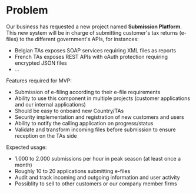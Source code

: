 # Problem

Our business has requested a new project named **Submission Platform**. This new system will be in charge of submitting customer's tax returns (e-files) to the different government's APIs, for instances: 

- Belgian TAs exposes SOAP services requiring XML files as reports
- French TAs exposes REST APIs with oAuth protection requiring encrypted JSON files
- ...

Features required for MVP:

- Submission of e-filing according to their e-file requirements
- Ability to use this component in multiple projects (customer applications and our internal applications)
- Should be easy to onboard new Country/TAs
- Security implementation and registration of new customers and users
- Ability to notify the calling application on progress/status
- Validate and transform incoming files before submission to ensure reception on the TAs side

Expected usage:

- 1.000 to 2.000 submissions per hour in peak season (at least once a month)
- Roughly 10 to 20 applications submitting e-files
- Audit and track incoming and outgoing information and user activity
- Possiblity to sell to other customers or our company member firms
